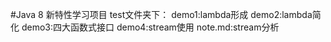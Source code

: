 #Java 8 新特性学习项目
test文件夹下：
  demo1:lambda形成
  demo2:lambda简化
  demo3:四大函数式接口
  demo4:stream使用
  note.md:stream分析
